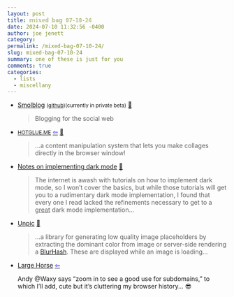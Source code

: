 ```yaml
---
layout: post
title: 𝕞𝕚𝕩𝕖𝕕 𝕓𝕒𝕘 𝟘𝟟-𝟙𝟘-𝟚𝟜
date: 2024-07-10 11:32:56 -0400
author: joe jenett
category: 
permalink: /mixed-bag-07-10-24/
slug: mixed-bag-07-10-24
summary: one of these is just for you
comments: true
categories:
  - lists
  - miscellany
---
```

<ul class="links">
	<li><a title="Smolblog" href="https://smolblog.com/">Smolblog</a> <small>(<a href="https://github.com/smolblog/smolblog/">github</a>)</small><small>(currently in private beta)</small> <a href="https://pinboard.in/u:axodys">📌</a><blockquote><p>Blogging for the social web</p></blockquote></li>
	<li><a title="HOTGLUE.ME :: unique tool for web publication & samizdat" href="https://hotglue.me/"><small>HOTGLUE.ME</small></a>  <a title="source" href="https://dwt-archives.joejenett.com/02-22-22/"><span style="color:blue;">&#8678;</span></a> <a href="https://pinboard.in/u:axehandle">📌</a><blockquote><p>...a content manipulation system that lets you make collages directly in the browser window!</p></blockquote></li>
	<li><a title="Notes on implementing dark mode — brandur.org" href="https://brandur.org/fragments/dark-mode-notes">Notes on implementing dark mode</a> <a href="https://pinboard.in/u:tedw">📌</a><blockquote><p>The internet is awash with tutorials on how to implement dark mode, so I won’t cover the basics, but while those tutorials will get you to a rudimentary dark mode implementation, I found that every one I read lacked the refinements necessary to get to a <span style="text-decoration:underline;">great</span> dark mode implementation...</p></blockquote></li>
	<li><a title="Unpic" href="https://unpic-placeholder.netlify.app/">Unpic</a> <a href="https://pinboard.in/u:jshwlkr">📌</a><blockquote><p>...a library for generating low quality image placeholders by extracting the dominant color from image or server-side rendering a <a href="https://blurha.sh/">BlurHash</a>. These are displayed while an image is loading...</p></blockquote></li>
	<li><a title="Large Horse" href="http://large.horse/">Large Horse</a>  <a title="source" href="https://waxy.org/2024/07/large-horse/"><span style="color:blue;">&#8678;</span></a><p>Andy @Waxy says “zoom in to see a good use for subdomains,” to which I’ll add, cute but it’s cluttering my browser history... 😎 </p></li>
</ul><a href="https://brid.gy/publish/mastodon"></a>